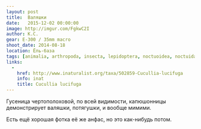 ```yaml
---
layout: post
title:  Валяшки
date:   2015-12-02 00:00:00
image: http://imgur.com/FgkwC2I
author: К.С.
gear: E-300 / 35mm macro
shoot_date: 2014-08-18
location: Ёль-база
tags: [animalia, arthropoda, insecta, lepidoptera, noctuoidea, noctuidae, cucullia, cucullia lucifuga]
links:
  -
    href: http://www.inaturalist.org/taxa/502859-Cucullia-lucifuga
    info: inat
    title: Cucullia lucifuga
---
```


Гусеница чертополоховой, по всей видимости, капюшонницы демонстрирует валяшки, потягушки, и вообще мимими.

Есть ещё хорошая фотка её же анфас, но это как-нибудь потом.
